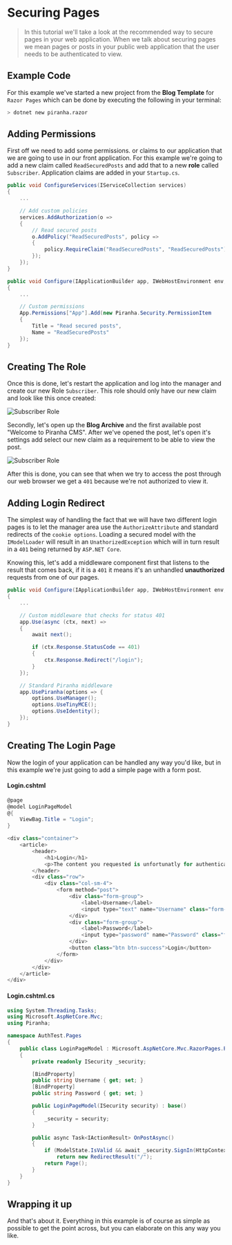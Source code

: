 # Securing Pages

> In this tutorial we'll take a look at the recommended way to secure pages in your web application. When we talk about securing pages we mean pages or posts in your public web application that the user needs to be authenticated to view.

## Example Code

For this example we've started a new project from the **Blog Template** for `Razor Pages` which can be done by executing the following in your terminal:

~~~ bash
> dotnet new piranha.razor
~~~

## Adding Permissions

First off we need to add some permissions. or claims to our application that we are going to use in our front application. For this example we're going to add a new claim called `ReadSecuredPosts` and add that to a new **role** called `Subscriber`. Application claims are added in your `Startup.cs`.

~~~ csharp
public void ConfigureServices(IServiceCollection services)
{
    ...

    // Add custom policies
    services.AddAuthorization(o =>
    {
        // Read secured posts
        o.AddPolicy("ReadSecuredPosts", policy =>
        {
            policy.RequireClaim("ReadSecuredPosts", "ReadSecuredPosts");
        });
    });
}

public void Configure(IApplicationBuilder app, IWebHostEnvironment env, IApi api)
{
    ...

    // Custom permissions
    App.Permissions["App"].Add(new Piranha.Security.PermissionItem
    {
        Title = "Read secured posts",
        Name = "ReadSecuredPosts"
    });
}
~~~

## Creating The Role

Once this is done, let's restart the application and log into the manager and create our new Role `Subscriber`. This role should only have our new claim and look like this once created:

![Subscriber Role](../_assets/tutorials/securing-pages-1.jpg)

Secondly, let's open up the **Blog Archive** and the first available post "Welcome to Piranha CMS". After we've opened the post, let's open it's settings add select our new claim as a requirement to be able to view the post.

![Subscriber Role](../_assets/tutorials/securing-pages-2.jpg)

After this is done, you can see that when we try to access the post through our web browser we get a `401` because we're not authorized to view it.

## Adding Login Redirect

The simplest way of handling the fact that we will have two different login pages is to let the manager area use the `AuthorizeAttribute` and standard redirects of the `cookie options`. Loading a secured model with the `IModelLoader` will result in an `UnathorizedException` which will in turn result in a `401` being returned by `ASP.NET Core`.

Knowing this, let's add a middleware component first that listens to the result that comes back, if it is a `401` it means it's an unhandled **unauthorized** requests from one of our pages.

~~~ csharp
public void Configure(IApplicationBuilder app, IWebHostEnvironment env, IApi api)
{
    ...

    // Custom middleware that checks for status 401
    app.Use(async (ctx, next) =>
    {
        await next();

        if (ctx.Response.StatusCode == 401)
        {
            ctx.Response.Redirect("/login");
        }
    });

    // Standard Piranha middleware
    app.UsePiranha(options => {
        options.UseManager();
        options.UseTinyMCE();
        options.UseIdentity();
    });
}
~~~

## Creating The Login Page

Now the login of your application can be handled any way you'd like, but in this example we're just going to add a simple page with a form post.

#### Login.cshtml
~~~ csharp
@page
@model LoginPageModel
@{
    ViewBag.Title = "Login";
}

<div class="container">
    <article>
        <header>
            <h1>Login</h1>
            <p>The content you requested is unfortunatly for authenticated eyes only. Please provide by logging in.</p>
        </header>
        <div class="row">
            <div class="col-sm-4">
                <form method="post">
                    <div class="form-group">
                        <label>Username</label>
                        <input type="text" name="Username" class="form-control">
                    </div>
                    <div class="form-group">
                        <label>Password</label>
                        <input type="password" name="Password" class="form-control">
                    </div>
                    <button class="btn btn-success">Login</button>
                </form>
            </div>
        </div>
    </article>
</div>
~~~

#### Login.cshtml.cs
~~~ csharp
using System.Threading.Tasks;
using Microsoft.AspNetCore.Mvc;
using Piranha;

namespace AuthTest.Pages
{
    public class LoginPageModel : Microsoft.AspNetCore.Mvc.RazorPages.PageModel
    {
        private readonly ISecurity _security;

        [BindProperty]
        public string Username { get; set; }
        [BindProperty]
        public string Password { get; set; }

        public LoginPageModel(ISecurity security) : base()
        {
            _security = security;
        }

        public async Task<IActionResult> OnPostAsync()
        {
            if (ModelState.IsValid && await _security.SignIn(HttpContext, Username, Password))
                return new RedirectResult("/");
            return Page();
        }
    }
}
~~~

## Wrapping it up

And that's about it. Everything in this example is of course as simple as possible to get the point across, but you can elaborate on this any way you like.

